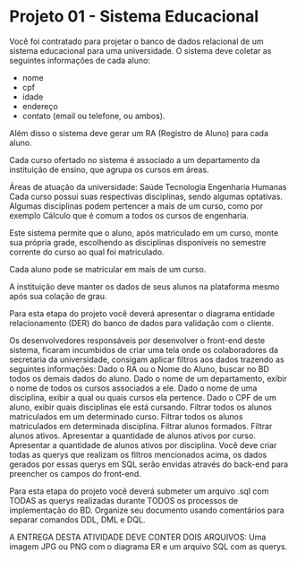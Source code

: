 # Projeto 01 - Sistema Educacional
Você foi contratado para projetar o banco de dados relacional de um sistema educacional para uma universidade.
O sistema deve coletar as seguintes informações de cada aluno: 
* nome
* cpf
* idade
* endereço
* contato (email ou telefone, ou ambos). 

Além disso o sistema deve gerar um RA (Registro de Aluno) para cada aluno.

Cada curso ofertado no sistema é associado a um departamento da instituição de ensino, que agrupa os cursos em áreas.

Áreas de atuação da universidade:
Saúde
Tecnologia
Engenharia
Humanas
Cada curso possui suas respectivas disciplinas, sendo algumas optativas. Algumas disciplinas podem pertencer a mais de um curso, como por exemplo Cálculo que é comum a todos os cursos de engenharia.

Este sistema permite que o aluno, após matriculado em um curso, monte sua própria grade, escolhendo as disciplinas disponíveis no semestre corrente do curso ao qual foi matriculado.

Cada aluno pode se matricular em mais de um curso.

A instituição deve manter os dados de seus alunos na plataforma mesmo após sua colação de grau.

Para esta etapa do projeto você deverá apresentar o diagrama entidade relacionamento (DER) do banco de dados para validação com o cliente.

Os desenvolvedores responsáveis por desenvolver o front-end deste sistema, ficaram incumbidos de criar uma tela onde os colaboradores da secretaria da universidade, consigam aplicar filtros aos dados trazendo as seguintes informações:
Dado o RA ou o Nome do Aluno, buscar no BD todos os demais dados do aluno.
Dado o nome de um departamento, exibir o nome de todos os cursos associados a ele.
Dado o nome de uma disciplina, exibir a qual ou quais cursos ela pertence.
Dado o CPF de um aluno, exibir quais disciplinas ele está cursando.
Filtrar todos os alunos matriculados em um determinado curso.
Filtrar todos os alunos matriculados em determinada disciplina.
Filtrar alunos formados.
Filtrar alunos ativos.
Apresentar a quantidade de alunos ativos por curso.
Apresentar a quantidade de alunos ativos por disciplina.
Você deve criar todas as querys que realizam os filtros mencionados acima, os dados gerados por essas querys em SQL serão envidas através do back-end para preencher os campos do front-end.

Para esta etapa do projeto você deverá submeter um arquivo .sql com TODAS as querys realizadas durante TODOS os processos de implementação do BD. Organize seu documento usando comentários para separar comandos DDL, DML e DQL.

A ENTREGA DESTA ATIVIDADE DEVE CONTER DOIS ARQUIVOS: Uma imagem JPG ou PNG com o diagrama ER e um arquivo SQL com as querys.
